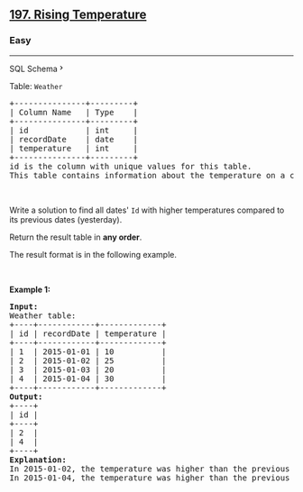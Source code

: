 <h2><a href="https://leetcode.com/problems/rising-temperature/solution/">197. Rising Temperature</a></h2><h3>Easy</h3><hr><div class="sql-schema-wrapper__3VBi"><a class="sql-schema-link__3cEg">SQL Schema<svg viewBox="0 0 24 24" width="1em" height="1em" class="icon__1Md2"><path fill-rule="evenodd" d="M10 6L8.59 7.41 13.17 12l-4.58 4.59L10 18l6-6z"></path></svg></a></div><div><p>Table: <code>Weather</code></p>

<pre>+---------------+---------+
| Column Name   | Type    |
+---------------+---------+
| id            | int     |
| recordDate    | date    |
| temperature   | int     |
+---------------+---------+
id is the column with unique values for this table.
This table contains information about the temperature on a certain day.
</pre>

<p>&nbsp;</p>

<p>Write a solution to find all dates' <code>Id</code> with higher temperatures compared to its previous dates (yesterday).</p>

<p>Return the result table in <strong>any order</strong>.</p>

<p>The result format is in the following example.</p>

<p>&nbsp;</p>
<p><strong class="example">Example 1:</strong></p>

<pre><strong>Input:</strong> 
Weather table:
+----+------------+-------------+
| id | recordDate | temperature |
+----+------------+-------------+
| 1  | 2015-01-01 | 10          |
| 2  | 2015-01-02 | 25          |
| 3  | 2015-01-03 | 20          |
| 4  | 2015-01-04 | 30          |
+----+------------+-------------+
<strong>Output:</strong> 
+----+
| id |
+----+
| 2  |
| 4  |
+----+
<strong>Explanation:</strong> 
In 2015-01-02, the temperature was higher than the previous day (10 -&gt; 25).
In 2015-01-04, the temperature was higher than the previous day (20 -&gt; 30).
</pre>
</div>